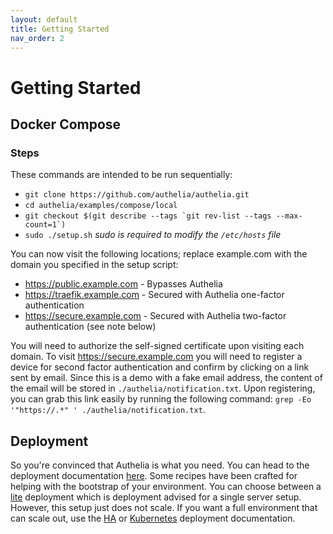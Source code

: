 ```yaml
---
layout: default
title: Getting Started
nav_order: 2
---
```


# Getting Started

## Docker Compose

### Steps

These commands are intended to be run sequentially:

- `git clone https://github.com/authelia/authelia.git`
- `cd authelia/examples/compose/local`
- ``git checkout $(git describe --tags `git rev-list --tags --max-count=1`)``
- `sudo ./setup.sh` *sudo is required to modify the `/etc/hosts` file*

You can now visit the following locations; replace example.com with the domain you specified in the setup script:
- https://public.example.com - Bypasses Authelia
- https://traefik.example.com - Secured with Authelia one-factor authentication
- https://secure.example.com - Secured with Authelia two-factor authentication (see note below)

You will need to authorize the self-signed certificate upon visiting each domain.
To visit https://secure.example.com you will need to register a device for second factor authentication and confirm by clicking on a link sent by email.
Since this is a demo with a fake email address, the content of the email will be stored in `./authelia/notification.txt`.
Upon registering, you can grab this link easily by running the following command: `grep -Eo '"https://.*" ' ./authelia/notification.txt`.

## Deployment

So you're convinced that Authelia is what you need. You can head to the deployment documentation [here](./deployment/index.md).
Some recipes have been crafted for helping with the bootstrap of your environment.
You can choose between a [lite](./deployment/deployment-lite.md) deployment which is deployment advised for a single server setup.
However, this setup just does not scale. If you want a full environment that can scale out, use the [HA](./deployment/deployment-ha.md) or [Kubernetes](./deployment/deployment-kubernetes.md) deployment documentation.
